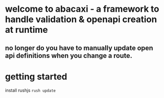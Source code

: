 # welcome to abacaxi - a framework to handle validation & openapi creation at runtime

## no longer do you have to manually update open api definitions when you change a route.

# getting started

install rushjs
`rush update`
